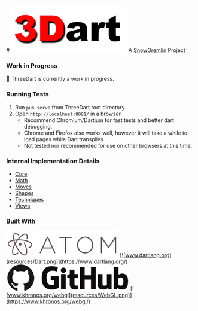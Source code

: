 #[![ThreeDart](resources/ThreeDart.png)](https://github.com/Grant-Nelson/ThreeDart/blob/master/)
A [SnowGremlin](http://www.snowgremlin.com) Project

### Work in Progress
:seedling: ThreeDart is currently a work in progress.

### Running Tests
1. Run `pub serve` from ThreeDart root directory.
2. Open `http://localhost:8081/` in a browser.
    * Recommend Chromium/Dartium for fast tests and better dart debugging.
    * Chrome and Firefox also works well, however it will take a while to load pages while Dart transpiles.
    * Not tested nor recommended for use on other browsers at this time.

### Internal Implementation Details
- [Core](lib/src/Core)
- [Math](lib/src/Math)
- [Moves](lib/src/Moves)
- [Shapes](lib/src/Shapes)
- [Techniques](lib/src/Techniques)
- [Views](lib/src/Views)

### Built With
[![atom.io](resources/Atom.png)](https://atom.io/)
[![www.dartlang.org](resources/Dart.png)](https://www.dartlang.org/)
[![github.com](resources/GitHub.png)](https://github.com/)
[![www.khronos.org/webgl](resources/WebGL.png)](https://www.khronos.org/webgl/)
